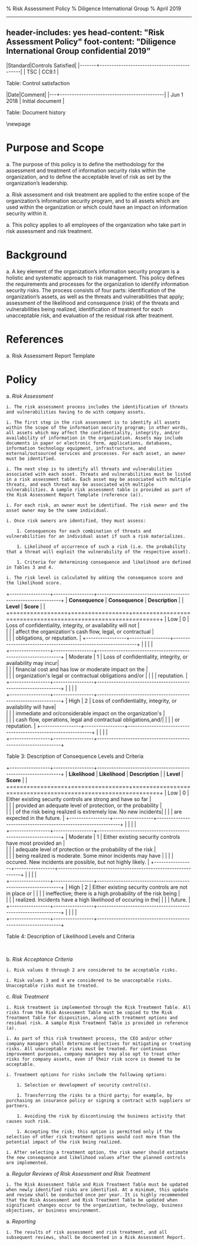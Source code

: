 % Risk Assessment Policy
% Diligence International Group
% April 2019

---
header-includes: yes
head-content: "Risk Assessment Policy"
foot-content: "Diligence International Group confidential 2019"
---

|Standard|Controls Satisfied|
|-------+--------------------------------------------|
| TSC | CC9.1 |

Table: Control satisfaction


|Date|Comment|
|---+--------------------------------------------|
| Jun 1 2018 | Initial document |

Table: Document history


\newpage


# Purpose and Scope

a. The purpose of this policy is to define the methodology for the assessment and treatment of information security risks within the organization, and to define the acceptable level of risk as set by the organization’s leadership.

a. Risk assessment and risk treatment are applied to the entire scope of the organization’s information security program, and to all assets which are used within the organization or which could have an impact on information security within it.

a. This policy applies to all employees of the organization who take part in risk assessment and risk treatment.

# Background

a. A key element of the organization’s information security program is a holistic and systematic approach to risk management. This policy defines the requirements and processes for the organization to identify information security risks. The process consists of four parts: identification of the organization’s assets, as well as the threats and vulnerabilities that apply; assessment of the likelihood and consequence (risk) of the threats and vulnerabilities being realized, identification of treatment for each unacceptable risk, and evaluation of the residual risk after treatment.

# References

a. Risk Assessment Report Template

# Policy

a. *Risk Assessment*

    i. The risk assessment process includes the identification of threats and vulnerabilities having to do with company assets.

    i. The first step in the risk assessment is to identify all assets within the scope of the information security program; in other words, all assets which may affect the confidentiality, integrity, and/or availability of information in the organization. Assets may include documents in paper or electronic form, applications, databases, information technology equipment, infrastructure, and external/outsourced services and processes. For each asset, an owner must be identified.

    i. The next step is to identify all threats and vulnerabilities associated with each asset. Threats and vulnerabilities must be listed in a risk assessment table. Each asset may be associated with multiple threats, and each threat may be associated with multiple vulnerabilities. A sample risk assessment table is provided as part of the Risk Assessment Report Template (reference (a)).

    i. For each risk, an owner must be identified. The risk owner and the asset owner may be the same individual.

    i. Once risk owners are identified, they must assess:

        1. Consequences for each combination of threats and vulnerabilities for an individual asset if such a risk materializes. 

        1. Likelihood of occurrence of such a risk (i.e. the probability that a threat will exploit the vulnerability of the respective asset).

        1. Criteria for determining consequence and likelihood are defined in Tables 3 and 4.
    
    i. The risk level is calculated by adding the consequence score and the likelihood score.

+-----------------+-----------------+--------------------------------------------------------------+
| **Consequence** | **Consequence** | **Description**                                              | 
| **Level**       | **Score**       |                                                              |
+=================+=================+==============================================================+
| Low             | 0               | Loss of confidentiality, integrity, or availability will not |     
|                 |                 | affect the organization's cash flow, legal, or contractual   |                    
|                 |                 | obligations, or reputation.                                  |
+-----------------+-----------------+--------------------------------------------------------------+
|                 |                 |                                                              |  
+-----------------+-----------------+--------------------------------------------------------------+
| Moderate        | 1               | Loss of confidentiality, integrity, or availability may incur|     
|                 |                 | financial cost and has low or moderate impact on the         |                    
|                 |                 | organization's legal or contractual obligations and/or       |
|                 |                 | reputation.                                                  |
+-----------------+-----------------+--------------------------------------------------------------+
|                 |                 |                                                              |  
+-----------------+-----------------+--------------------------------------------------------------+
| High            | 2               | Loss of confidentiality, integrity, or availability will have|     
|                 |                 | immediate and or/considerable impact on the organization's   |                    
|                 |                 | cash flow, operations, legal and contractual obligations,and/|
|                 |                 | or reputation.                                               |
+-----------------+-----------------+--------------------------------------------------------------+
|                 |                 |                                                              |  
+-----------------+-----------------+--------------------------------------------------------------+

Table 3: Description of Consequence Levels and Criteria

+-----------------+-----------------+--------------------------------------------------------------+
| **Likelihood**  | **Likelihood**  | **Description**                                              | 
| **Level**       | **Score**       |                                                              |
+=================+=================+==============================================================+
| Low             | 0               | Either existing security controls are strong and have so far |     
|                 |                 | provided an adequate level of protection, or the probability |                    
|                 |                 | of the risk being realized is extremely low. No new incidents|
|                 |                 | are expected in the future.                                  |
+-----------------+-----------------+--------------------------------------------------------------+
|                 |                 |                                                              |  
+-----------------+-----------------+--------------------------------------------------------------+
| Moderate        | 1               | Either existing security controls have most provided an      |     
|                 |                 | adequate level of protection or the probability of the risk  |                    
|                 |                 | being realized is moderate. Some minor incidents may have    |
|                 |                 | occured. New incidents are possible, but not highly likely.  |
+-----------------+-----------------+--------------------------------------------------------------+
|                 |                 |                                                              |  
+-----------------+-----------------+--------------------------------------------------------------+
| High            | 2               | Either existing security controls are not in place or        |
|                 |                 | ineffective; there is a high probability of the risk being   |                    
|                 |                 | realized. Incidents have a high likelihood of occuring in the|
|                 |                 | future.                                             |
+-----------------+-----------------+--------------------------------------------------------------+
|                 |                 |                                                              |  
+-----------------+-----------------+--------------------------------------------------------------+

Table 4: Description of Likelihood Levels and Criteria

&nbsp;

b. *Risk Acceptance Criteria*

    i. Risk values 0 through 2 are considered to be acceptable risks.

    i. Risk values 3 and 4 are considered to be unacceptable risks. Unacceptable risks must be treated.

c. *Risk Treatment*

    i. Risk treatment is implemented through the Risk Treatment Table. All risks from the Risk Assessment Table must be copied to the Risk Treatment Table for disposition, along with treatment options and residual risk. A sample Risk Treatment Table is provided in reference (a).

    i. As part of this risk treatment process, the CEO and/or other company managers shall determine objectives for mitigating or treating risks. All unacceptable risks must be treated. For continuous improvement purposes, company managers may also opt to treat other risks for company assets, even if their risk score is deemed to be acceptable.

    i. Treatment options for risks include the following options:

        1. Selection or development of security control(s).

        1. Transferring the risks to a third party; for example, by purchasing an insurance policy or signing a contract with suppliers or partners.

        1. Avoiding the risk by discontinuing the business activity that causes such risk.

        1. Accepting the risk; this option is permitted only if the selection of other risk treatment options would cost more than the potential impact of the risk being realized.

    i. After selecting a treatment option, the risk owner should estimate the new consequence and likelihood values after the planned controls are implemented.

a. *Regular Reviews of Risk Assessment and Risk Treatment*

    i. The Risk Assessment Table and Risk Treatment Table must be updated when newly identified risks are identified. At a minimum, this update and review shall be conducted once per year. It is highly recommended that the Risk Assessment and Risk Treatment Table be updated when significant changes occur to the organization, technology, business objectives, or business environment.

a. *Reporting*

    i. The results of risk assessment and risk treatment, and all subsequent reviews, shall be documented in a Risk Assessment Report.



